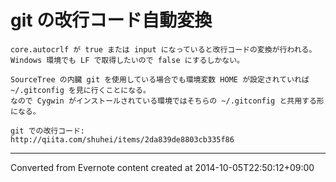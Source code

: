 # git の改行コード自動変換
```
core.autocrlf が true または input になっていると改行コードの変換が行われる。
Windows 環境でも LF で取得したいので false にするしかない。

SourceTree の内臓 git を使用している場合でも環境変数 HOME が設定されていれば
~/.gitconfig を見に行くことになる。
なので Cygwin がインストールされている環境ではそちらの ~/.gitconfig と共用する形になる。

git での改行コード:
http://qiita.com/shuhei/items/2da839de8803cb335f86
```

------------------------------------------------------------------------

Converted from Evernote content created at 2014-10-05T22:50:12+09:00